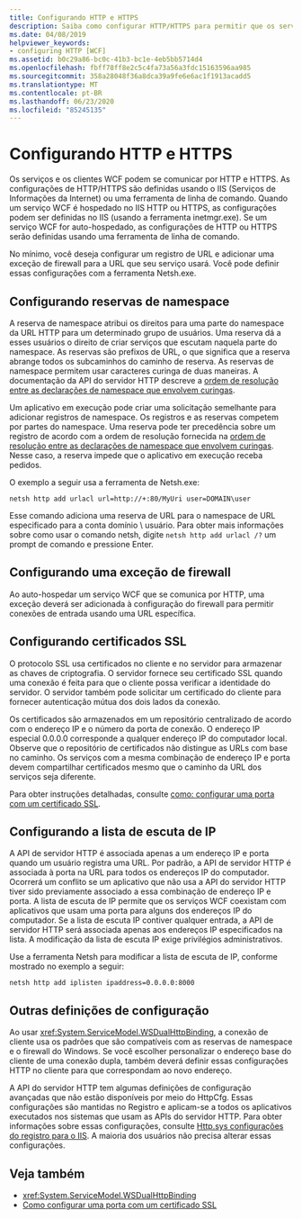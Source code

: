 ```yaml
---
title: Configurando HTTP e HTTPS
description: Saiba como configurar HTTP/HTTPS para permitir que os serviços e clientes do WCF se comuniquem. Configure um registro de URL e uma exceção de firewall usando Netsh.exe.
ms.date: 04/08/2019
helpviewer_keywords:
- configuring HTTP [WCF]
ms.assetid: b0c29a86-bc0c-41b3-bc1e-4eb5bb5714d4
ms.openlocfilehash: fbff78ff8e2c5c4fa73a56a3fdc15163596aa985
ms.sourcegitcommit: 358a28048f36a8dca39a9fe6e6ac1f1913acadd5
ms.translationtype: MT
ms.contentlocale: pt-BR
ms.lasthandoff: 06/23/2020
ms.locfileid: "85245135"
---
```

# <a name="configuring-http-and-https"></a>Configurando HTTP e HTTPS

Os serviços e os clientes WCF podem se comunicar por HTTP e HTTPS. As configurações de HTTP/HTTPS são definidas usando o IIS (Serviços de Informações da Internet) ou uma ferramenta de linha de comando. Quando um serviço WCF é hospedado no IIS HTTP ou HTTPS, as configurações podem ser definidas no IIS (usando a ferramenta inetmgr.exe). Se um serviço WCF for auto-hospedado, as configurações de HTTP ou HTTPS serão definidas usando uma ferramenta de linha de comando.

No mínimo, você deseja configurar um registro de URL e adicionar uma exceção de firewall para a URL que seu serviço usará. Você pode definir essas configurações com a ferramenta Netsh.exe.

## <a name="configuring-namespace-reservations"></a>Configurando reservas de namespace

A reserva de namespace atribui os direitos para uma parte do namespace da URL HTTP para um determinado grupo de usuários. Uma reserva dá a esses usuários o direito de criar serviços que escutam naquela parte do namespace. As reservas são prefixos de URL, o que significa que a reserva abrange todos os subcaminhos do caminho de reserva. As reservas de namespace permitem usar caracteres curinga de duas maneiras. A documentação da API do servidor HTTP descreve a [ordem de resolução entre as declarações de namespace que envolvem curingas](/windows/desktop/Http/routing-incoming-requests).

Um aplicativo em execução pode criar uma solicitação semelhante para adicionar registros de namespace. Os registros e as reservas competem por partes do namespace. Uma reserva pode ter precedência sobre um registro de acordo com a ordem de resolução fornecida na [ordem de resolução entre as declarações de namespace que envolvem curingas](/windows/desktop/Http/routing-incoming-requests). Nesse caso, a reserva impede que o aplicativo em execução receba pedidos.

O exemplo a seguir usa a ferramenta de Netsh.exe:

```console
netsh http add urlacl url=http://+:80/MyUri user=DOMAIN\user
```

Esse comando adiciona uma reserva de URL para o namespace de URL especificado para a conta domínio \ usuário. Para obter mais informações sobre como usar o comando netsh, digite `netsh http add urlacl /?` um prompt de comando e pressione Enter.

## <a name="configuring-a-firewall-exception"></a>Configurando uma exceção de firewall

Ao auto-hospedar um serviço WCF que se comunica por HTTP, uma exceção deverá ser adicionada à configuração do firewall para permitir conexões de entrada usando uma URL específica.

## <a name="configuring-ssl-certificates"></a>Configurando certificados SSL

O protocolo SSL usa certificados no cliente e no servidor para armazenar as chaves de criptografia. O servidor fornece seu certificado SSL quando uma conexão é feita para que o cliente possa verificar a identidade do servidor. O servidor também pode solicitar um certificado do cliente para fornecer autenticação mútua dos dois lados da conexão.

Os certificados são armazenados em um repositório centralizado de acordo com o endereço IP e o número da porta de conexão. O endereço IP especial 0.0.0.0 corresponde a qualquer endereço IP do computador local. Observe que o repositório de certificados não distingue as URLs com base no caminho. Os serviços com a mesma combinação de endereço IP e porta devem compartilhar certificados mesmo que o caminho da URL dos serviços seja diferente.

Para obter instruções detalhadas, consulte [como: configurar uma porta com um certificado SSL](how-to-configure-a-port-with-an-ssl-certificate.md).

## <a name="configuring-the-ip-listen-list"></a>Configurando a lista de escuta de IP

A API de servidor HTTP é associada apenas a um endereço IP e porta quando um usuário registra uma URL. Por padrão, a API de servidor HTTP é associada à porta na URL para todos os endereços IP do computador. Ocorrerá um conflito se um aplicativo que não usa a API do servidor HTTP tiver sido previamente associado a essa combinação de endereço IP e porta. A lista de escuta de IP permite que os serviços WCF coexistam com aplicativos que usam uma porta para alguns dos endereços IP do computador. Se a lista de escuta IP contiver qualquer entrada, a API de servidor HTTP será associada apenas aos endereços IP especificados na lista. A modificação da lista de escuta IP exige privilégios administrativos.

Use a ferramenta Netsh para modificar a lista de escuta de IP, conforme mostrado no exemplo a seguir:

```console
netsh http add iplisten ipaddress=0.0.0.0:8000
```

## <a name="other-configuration-settings"></a>Outras definições de configuração

Ao usar <xref:System.ServiceModel.WSDualHttpBinding>, a conexão de cliente usa os padrões que são compatíveis com as reservas de namespace e o firewall do Windows. Se você escolher personalizar o endereço base do cliente de uma conexão dupla, também deverá definir essas configurações HTTP no cliente para que correspondam ao novo endereço.

A API do servidor HTTP tem algumas definições de configuração avançadas que não estão disponíveis por meio do HttpCfg. Essas configurações são mantidas no Registro e aplicam-se a todos os aplicativos executados nos sistemas que usam as APIs do servidor HTTP. Para obter informações sobre essas configurações, consulte [Http.sys configurações do registro para o IIS](https://support.microsoft.com/help/820129/http-sys-registry-settings-for-windows). A maioria dos usuários não precisa alterar essas configurações.

## <a name="see-also"></a>Veja também

- <xref:System.ServiceModel.WSDualHttpBinding>
- [Como configurar uma porta com um certificado SSL](how-to-configure-a-port-with-an-ssl-certificate.md)
